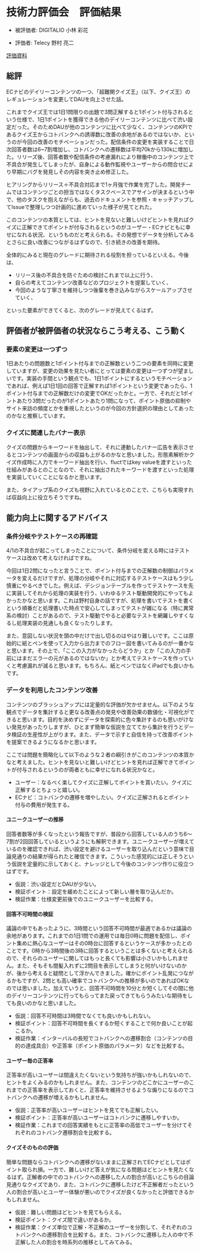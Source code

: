 # 技術力評価会　評価結果

* 被評価者: DIGITALIO 小林 彩花
- 評価者: Telecy 野村 亮二

[評価資料](./)

## 総評
ECナビのデイリーコンテンツの一つ、「超難関クイズ王」（以下、クイズ王）のレギュレーションを変更してDAUを向上させた話。

これまでクイズ王では1日1問限りの出題で3問正解すると1ポイント付与されるという仕様で、1日1ポイントを獲得できる他のデイリーコンテンツに比べて渋い設定だった。そのためDAUが他のコンテンツに比べて少なく、コンテンツのKPIであるクイズ王からコトバンクへの誘導数に改善の余地があるのではないか、というのが今回の改善のモチベーションだった。配信条件の変更を実装することで日次回答者数は6~7割増加し、コトバンクへの遷移数は平均70kから130kに増加した。リリーズ後、回答者数や配信条件の考慮漏れにより稼働中のコンテンツ上で不具合が発生してしまったが、自身による動作監視やユーザーからの問合せにより早期にバグを発見しその内容を突き止め修正した。

ヒアリングからリリース＋不具合対応まで1ヶ月強で作業を完了した。開発チームではコンテンツごとの担当ではなくタスクベースでアサインが決まるという中で、他のタスクを抱えながらも、過去のドキュメントを参照・キャッチアップしてIssueで整理しつつ計画的に進めていった様子が見てとれた。

このコンテンツの本質としては、ヒントを見ないと難しいけどヒントを見ればクイズに正解できてポイントが付与されるというのがユーザー・ECナビともに幸せになれる状況、というものだと考えられる。その発想でデータを分析してみるとさらに良い改善につながるはずなので、引き続きの改善を期待。

全体的にみると現在のグレードに期待される役割を担っているといえる。今後は、
- リリース後の不具合を防ぐための検討これまで以上に行う、
- 自らの考えてコンテンツ改善などのプロジェクトを提案していく、
- 今回のような丁寧さを維持しつつ後輩を巻き込みながらスケールアップさせていく、

といった要素ができてくると、次のグレードが見えてくるはず。

## 評価者が被評価者の状況ならこう考える、こう動く

### 要素の変更は一つずつ
1日あたりの問題数と1ポイント付与までの正解数という二つの要素を同時に変更していますが、変更の効果を見たい者にとっては要素の変更は一つずつが望ましいです。実装の手間という観点でも、1日1ポイントにするというモチベーションであれば、例えば1日1回の回答で正解すれば1ポイントという変更であったら、1ポイント付与までの正解数だけの変更でOKだったかと。一方で、それだと1ポイントあたり3問だったのが1ポイントあたり1問になって、ポイント原価の抑制やサイト来訪の頻度とかを重視したというのが今回の方針選択の理由としてあったのかなと推察しています。

### クイズに関連したバナー表示
クイズの問題からキーワードを抽出して、それに連動したバナー広告を表示させるとコンテンツの画面からの収益も上がるのかなと思いました。形態素解析かクイズ作成時に人力でキーワード抽出を行い、fluctではkey valueを渡すといった仕組みがあるとのことなので、それに抽出されたキーワードを渡すといった処理を実装していくことになるかと思います。

また、タイアップ系のクイズも視野に入れているとのことで、こちらも実現すれば収益向上に役立ちそうですね。

## 能力向上に関するアドバイス

### 条件分岐やテストケースの再確認
4/1の不具合が起こってしまったことについて、条件分岐を変える時にはテストケースは改めて考えなければですね。

今回は1日2問になったと言うことで、ポイント付与までの正解数の制御はパラメータを変えるだけですが、処理の分岐やそれに対応するテストケースはもう少し慎重にやるべきでした。例えば、デシジョンテーブルを作ってテストケースを先に実装してそれから処理の実装を行う、いわゆるテスト駆動開発的にやってもよかったかなと思います。これは野村自身の話ですが、処理を書いてテストを書くという順番だと処理書いた時点で安心してしまってテストが雑になる（特に異常系の検討）ことがあるので、テスト駆動でやると必要なテストを網羅しやすくなるし処理実装の見通しも良くなったりします。

また、意図しない状況を頭の中だけで出し切るのはやはり難しいです。ここは原始的に紙とペンを使って入力から出力までのフロー図を書いてみるのが一番かなと思います。その上で、「ここの入力がなかったらどうか」とか「この入力の手前にはまだエラーの元があるのではないか」とか考えてテストケースを作っていくと考慮漏れが減ると思います。もちろん、紙とペンではなくiPadでも良いかもです。

### データを利用したコンテンツ改善
コンテンツのブラッシュアップには定量的な評価が欠かせません。以下のような観点でデータを集計すると更なる改善点の発見や改善効果の数値化・可視化ができると思います。目的を決めずにデータを探索的に色々集計するのも思いがけない発見があったりしますが、ひとまず簡単な仮説を立ててから集計を行うとデータ検証の生産性が上がります。また、データで示すと自信を持って改善ポイントを提案できるようになるかと思います。

ここでは問題を簡略化して以下のような２者の綱引きがこのコンテンツの本質かなと考えました。ヒントを見ないと難しいけどヒントを見れば正解できてポイントが付与されるというのが両者ともに幸せになれる状況かなと。
- ユーザー：なるべく楽してクイズに正解してポイントを貰いたい。クイズに正解するとちょっと嬉しい。
- ECナビ：コトバンクの遷移を増やしたい。クイズに正解されるとポイント付与の費用が発生する。

#### ユニークユーザーの推移
回答者数等が多くなったという報告ですが、普段から回答している人のうち6〜7割が2回回答しているというようにも解釈できます。ユニークユーザーが増えているのを確認できれば、渋い設定を避けるユーザーを取り込んだという意味で目論見通りの結果が得られたと確信できます。こういった感覚的には正しそうという仮説を定量的に示しておくと、ナレッジとして今後のコンテンツ作りに役立つはずです。
- 仮説：渋い設定だとDAUが少ない。
- 検証ポイント：設定を緩めたことによって新しい層を取り込んだか。
- 検証作業：仕様変更前後でのユニークユーザーを比較する。

#### 回答不可時間の検証
議論の中でもあったように、3時間という回答不可時間が最適であるかは議論の余地があります。これまでの1日1問での運用では毎日0時に問題を配信し、ポイント集めに熱心なユーザーはその0時台に回答するというケースが多かったとのことです。0時から3時間後の3時に回答するということは多くないと考えられるので、それらのユーザーに関してはもっと長くても影響は小さいかもしれません。また、そもそも間髪入れずに2問目を表示してしまうと何がいけないのかが、後から考えると疑問として浮かんできました。確かにポイント乱発につながるかもですが、2問とも高い確率でコトバンクへの推移が多いのであればOKなのでは思いました。加えていうと、回答不可時間を10分とか短くしてその間に他のデイリーコンテンツに行ってもらってまた戻ってきてもらうみたいな期待をしても良いのかなと思いました。
- 仮説：回答不可時間は3時間でなくても良いかもしれない。
- 検証ポイント：回答不可時間を長くするか短くすることで何か良いことが起こるか。
- 検証作業：インターバルの長短でコトバンクへの遷移割合（コンテンツの目的の達成具合）や正答率（ポイント原価のパラメータ）などを比較する。

#### ユーザー毎の正答率
正答率が高いユーザーは間違えたくないという気持ちが強いかもしれないので、ヒントをよくみるのかもしれません。また、コンテンツのどこかにユーザーのこれまでの正答率を表示しておくと、正答率を維持させるような煽りになるのでコトバンクへの遷移が増えるかもしれません。
- 仮説：正答率が高いユーザーはヒントを見てでも正解したい。
- 検証ポイント：正答率が高いユーザーはコトバンクに遷移しやすいか。
- 検証作業：これまでの回答実績をもとに正答率の高低でユーザーを分けてそれぞれのコトバンク遷移割合を比較する。

#### クイズそのものの評価
簡単な問題ならコトバンクへの遷移がないままに正解されてECナビとしてはポイント取られ損。一方で、難しいけど答えが気になる問題ほどヒントを見たくなるはず。正解者の中でのコトバンクへの遷移した人の割合が高いとこちらの目論見通りなクイズであり、また、コトバンクに遷移したけど不正解者だったという人の割合が高いとユーザー体験が悪いのでクイズが良くなかったと評価できるかもしれません。
- 仮説：難しい問題ほどヒントを見てもらえる。
- 検証ポイント：クイズ間で違いがあるか。
- 検証作業：クイズ単位で正解・不正解のユーザーを分割して、それぞれのコトバンクへの遷移割合を比較する。また、コトバンクに遷移した人の中で不正解した人の割合を時系列の推移としてみてみる。

